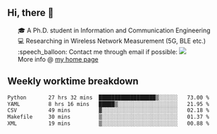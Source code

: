 <h2 > Hi, there 👋 </h3>

<div >
 <ul>
 🎓 A Ph.D. student in Information and Communication Engineering <br>
 💻 Researching in Wireless Network Measurement (5G, BLE etc.)<br>
 :speech_balloon: Contact me through email if possible: <a href="mailto:ethanjia@sjtu.edu.cn"><img src="https://img.shields.io/badge/-ethanjia@sjtu.edu.cn-c14438?style=plastic&logo=Gmail&logoColor=white&link=mailto:mailto:ethanjia@sjtu.edu.cn"></a> <br>
  More info @ <a href="https://haifengjia.github.io">my home page</a>
 </ul>
</div>

<h2 >
Weekly worktime breakdown
</h1>


<!--START_SECTION:waka-->

```txt
Python       27 hrs 32 mins  ██████████████████▒░░░░░░   73.00 %
YAML         8 hrs 16 mins   █████▒░░░░░░░░░░░░░░░░░░░   21.95 %
CSV          49 mins         ▓░░░░░░░░░░░░░░░░░░░░░░░░   02.18 %
Makefile     30 mins         ▒░░░░░░░░░░░░░░░░░░░░░░░░   01.37 %
XML          19 mins         ▒░░░░░░░░░░░░░░░░░░░░░░░░   00.88 %
```

<!--END_SECTION:waka-->


